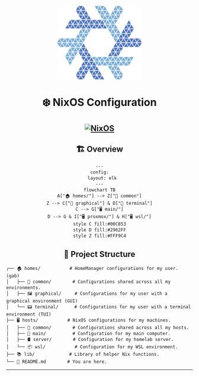 <div align='center'>
<img src="assets/logo.png" />
</div>

<div align='center'>

# ❄️ NixOS Configuration
[![NixOS](https://img.shields.io/badge/NixOS-unstable-blue.svg?style=flat&logo=NixOS&logoColor=white)](https://nixos.org)
---

## 🏗️ Overview

```mermaid
---
config:
  layout: elk
---
flowchart TB
A["🏠 homes/"] --> Z["📂 common"]
Z --> C["📂 graphical"] & D["📂 terminal"]
C --> G["🖥️ main/"]
D --> G & I["🖥️ proxmox/"] & H["🖥️ wsl/"]
style C fill:#00C853
style D fill:#2962FF
style Z fill:#FFF9C4
```

</div>

<div align='center'>

## 📂 Project Structure

</div>

```
┌── 🏠 homes/           # HomeManager configurations for my user. (gab)
│   ├── 🤝 common/        # Configurations shared across all my environments.
│   ├── 🖼️ graphical/     # Configurations for my user with a graphical environment (GUI)
│   └── 📟 terminal/      # Configurations for my user with a terminal environment (TUI)
├── 🖥️ hosts/           # NixOS configurations for my machines.
│   ├── 🤝 common/        # Configurations shared across all my hosts.
│   ├── 👑 main/          # Configuration for my main computer.
│   ├── 🛢️ server/        # Configuration for my homelab server.
│   └── 📦 wsl/           # Configuration for my WSL environment.
├── 📚 lib/             # Library of helper Nix functions.
└── 📜 README.md        # You are here.
```

---